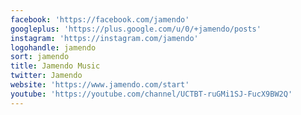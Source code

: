 ```yaml
---
facebook: 'https://facebook.com/jamendo'
googleplus: 'https://plus.google.com/u/0/+jamendo/posts'
instagram: 'https://instagram.com/jamendo'
logohandle: jamendo
sort: jamendo
title: Jamendo Music
twitter: Jamendo
website: 'https://www.jamendo.com/start'
youtube: 'https://youtube.com/channel/UCTBT-ruGMi1SJ-FucX9BW2Q'
---
```

